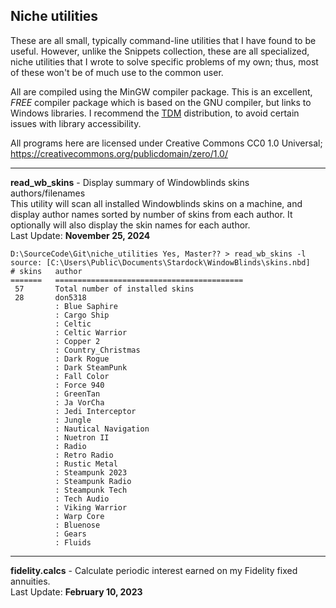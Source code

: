## Niche utilities

These are all small, typically command-line utilities that I have found
to be useful.  However, unlike the Snippets collection, these are all specialized,
niche utilities that I wrote to solve specific problems of my own; thus, most of these
won't be of much use to the common user.

All are compiled using the MinGW compiler package. This is an excellent,
*FREE* compiler package which is based on the GNU compiler, but links to Windows
libraries. I recommend the [TDM](http://tdm-gcc.tdragon.net/) distribution, 
to avoid certain issues with library accessibility. 

All programs here are licensed under Creative Commons CC0 1.0 Universal;  
https://creativecommons.org/publicdomain/zero/1.0/

*** 

__read_wb_skins__ - Display summary of Windowblinds skins authors/filenames  
This utility will scan all installed Windowblinds skins on a machine,
and display author names sorted by number of skins from each author.
It optionally will also display the skin names for each author.  
Last Update: __November 25, 2024__

``` 
D:\SourceCode\Git\niche_utilities Yes, Master?? > read_wb_skins -l
source: [C:\Users\Public\Documents\Stardock\WindowBlinds\skins.nbd]
# skins   author
=======   ==========================================
 57       Total number of installed skins
 28       don5318
          : Blue Saphire
          : Cargo Ship
          : Celtic
          : Celtic Warrior
          : Copper 2
          : Country_Christmas
          : Dark Rogue
          : Dark SteamPunk
          : Fall Color
          : Force 940
          : GreenTan
          : Ja VorCha
          : Jedi Interceptor
          : Jungle
          : Nautical Navigation
          : Nuetron II
          : Radio
          : Retro Radio
          : Rustic Metal
          : Steampunk 2023
          : Steampunk Radio
          : Steampunk Tech
          : Tech Audio
          : Viking Warrior
          : Warp Core
          : Bluenose
          : Gears
          : Fluids
```  
*** 

__fidelity.calcs__ - Calculate periodic interest earned on my Fidelity fixed annuities.  
Last Update: __February 10, 2023__

